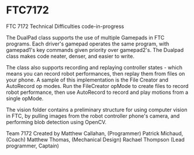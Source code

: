 # FTC7172
FTC 7172 Technical Difficulties code-in-progress

The DualPad class supports the use of multiple Gamepads in FTC programs.
Each driver's gamepad operates the same program, with gamepad1's key commands given priority over gamepad2's.
The Dualpad class makes code neater, denser, and easier to write.

The class also supports recording and replaying controller states - which means you can record robot performances, then replay them from files on your phone. A sample of this implementation is the File Creator and AutoRecord op modes. Run the FileCreator opMode to create files to record robot performance, then use AutoRecord to record and play motions from a single opMode. 

The vision folder contains a preliminary structure for using computer vision in FTC, by pulling images from the robot controller phone's camera, and performing blob detection using OpenCV. 

Team 7172
Created by Matthew Callahan, (Programmer)
           Patrick Michaud,  (Coach)
           Matthew Thomas,   (Mechanical Design)
           Rachael Thompson  (Lead programmer, Captain)
